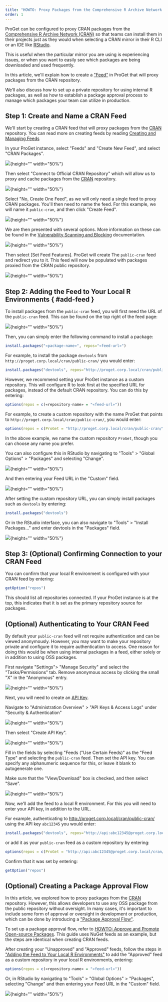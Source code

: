 ```yaml
---
title: "HOWTO: Proxy Packages from the Comprehensive R Archive Network (CRAN)"
order: 1
---
```


ProGet can be configured to proxy CRAN packages from the [Comprehensive R Archive Network (CRAN)](https://cran.r-project.org/web/packages/available_packages_by_name.html) so that teams can install them in their projects just as they would when selecting a CRAN mirror in their R CLI or an IDE like [RStudio](https://posit.co/downloads/). 

This is useful when the particular mirror you are using is experiencing issues, or when you want to easily see which packages are being downloaded and used frequently.

In this article, we'll explain how to create a ["Feed"](/docs/proget/feeds/feed-overview) in ProGet that will proxy packages from the CRAN repository. 

We’ll also discuss how to set up a private repository for using internal R packages, as well as how to establish a package approval process to manage which packages your team can utilize in production.

## Step 1: Create and Name a CRAN Feed

We'll start by creating a CRAN feed that will proxy packages from the [CRAN](https://cran.r-project.org/web/packages/available_packages_by_name.html) repository. You can read more on creating feeds by reading [Creating and Managing Feeds](/docs/proget/feeds/feed-overview#creating-and-managing-feeds)

In your ProGet instance, select "Feeds" and "Create New Feed", and select "CRAN Packages".

![](/resources/docs/proget-cran-newfeed.png){height="" width="50%"}

Then select "Connect to Official CRAN Repository" which will allow us to proxy and cache packages from the [CRAN](https://cran.r-project.org/web/packages/available_packages_by_name.html) repository.

![](/resources/docs/proget-cran-connector.png){height="" width="50%"}

Select "No, Create One Feed", as we will only need a single feed to proxy CRAN packages. You'll then need to name the feed. For this example, we will name it `public-cran`, and then click "Create Feed".

![](/resources/docs/proget-cran-publicfeed.png){height="" width="50%"}

We are then presented with several options. More information on these can be found in the [Vulnerability Scanning and Blocking](/docs/proget/sca/vulnerabilities) documentation.

![](/resources/docs/proget-cran-sca.png){height="" width="50%"}

Then select [Set Feed Features]. ProGet will create The `public-cran` feed and redirect you to it. This feed will now be populated with packages proxied from the CRAN public repository.

![](/resources/docs/proget-cran-feed.png){height="" width="50%"}

## Step 2: Adding the Feed to Your Local R Environments { #add-feed }

To install packages from the `public-cran` feed, you will first need the URL of the `public-cran` feed. This can be found on the top right of the feed page:

![](/resources/docs/proget-cran-url.png){height="" width="50%"}

Then, you can simply enter the following command to install a package:

```r
install.packages("«package-name»", repos="«feed-url»")
```

For example, to install the package `devtools` from `http://proget.corp.local/cran/public-cran/` you would enter:

```r
install.packages("devtools", repos="http://proget.corp.local/cran/public-cran/")
```

However, we recommend setting your ProGet instance as a custom repository. This will configure R to look first at the specified URL for packages, instead of the default CRAN repository. You can do this by entering:

```r
options(repos = c(«repository-name» = "«feed-url»"))
```

For example, to create a custom repository with the name ProGet that points to `http://proget.corp.local/cran/public-cran/`, you would enter: 

```r
options(repos = c(ProGet = "http://proget.corp.local/cran/public-cran/"))
```

In the above example, we name the custom repository `ProGet`, though you can choose any name you prefer.

You can also configure this in RStudio by navigating to "Tools" > "Global Options" > "Packages" and selecting "Change".

![](/resources/docs/rstudio-addproget.png){height="" width="50%"}

And then entering your Feed URL in the "Custom" field.

![](/resources/docs/rstudio-customrepo-public.png){height="" width="50%"}

After setting the custom repository URL, you can simply install packages such as `devtools` by entering:

```r
install.packages("devtools")
```

Or in the RStudio interface, you can also navigate to "Tools" > "Install Packages..." and enter devtools in the "Packages" field.

![](/resources/docs/rstudio-install-devtools.png){height="" width="50%"}

## Step 3: (Optional) Confirming Connection to your CRAN Feed

You can confirm that your local R environment is configured with your CRAN feed by entering:

```r
getOption("repos")
```

This should list all repositories connected. If your ProGet instance is at the top, this indicates that it is set as the primary repository source for packages.

## (Optional) Authenticating to Your CRAN Feed

By default your `public-cran` feed will not require authentication and can be viewed anonymously. However, you may want to make your repository private and configure it to require authentication to access. One reason for doing this would be when using internal packages in a feed, either solely or in addition to using OSS packages. 

First navigate "Settings"> "Manage Security" and select the "Tasks/Permissions" tab. Remove anonymous access by clicking the small "X" in the "Anonymous" entry. 

![](/resources/docs/proget-permissions-remove.png){height="" width="50%"}

Next, you will need to create an [API Key](/docs/proget/reference-api/proget-apikeys). 

Navigate to "Administration Overview" > "API Keys & Access Logs" under "Security & Authentication"

![](/resources/docs/proget-admin-apikeys.png){height="" width="50%"}

Then select "Create API Key".

![](/resources/docs/proget-apikey-new.png){height="" width="50%"}

Fill in the fields by selecting "Feeds ("Use Certain Feeds)" as the "Feed Type" and selecting the `public-cran` feed. Then set the API key. You can specify any alphanumeric sequence for this, or leave it blank to autogenerate one.

Make sure that the "View/Download" box is checked, and then select "Save".

![](/resources/docs/proget-cran-apikey-2.png){height="" width="50%"}

Now, we'll add the feed to a local R environment. For this you will need to enter your API key, in addition to the URL.

For example, authenticating to http://proget.corp.local/cran/public-cran/ using the API key `abc12345` you would enter:

```r
install.packages("devtools", repos="http://api:abc12345@proget.corp.local/cran/public-cran/")
```

or add it as your `public-cran` feed as a custom repository by entering:

```r
options(repos = c(ProGet = "http://api:abc12345@proget.corp.local/cran/public-cran/"))
```

Confirm that it was set by entering:

```r
getOption("repos")
```

## (Optional) Creating a Package Approval Flow

In this article, we explored how to proxy packages from the [CRAN](https://cran.r-project.org/web/packages/available_packages_by_name.html) repository. However, this allows developers to use any OSS package from the public repository without oversight. In many cases, it's important to include some form of approval or oversight in development or production, which can be done by introducing a ["Package Approval Flow"](/docs/proget/packages/package-promotion).

To set up a package approval flow, refer to [HOWTO: Approve and Promote Open-source Packages](/docs/proget/packages/package-promotion/proget-howto-promote-packages). This guide uses NuGet feeds as an example, but the steps are identical when creating CRAN feeds.

After creating your "Unapproved" and "Approved" feeds, follow the steps in ["Adding the Feed to Your Local R Environments"](#add-feed) to add the "Approved" feed as a custom repository in your local R environments, entering:

```r
options(repos = c(«repository-name» = "«feed-url»"))
```

Or, in RStudio by navigating to "Tools" > "Global Options" > "Packages", selecting "Change" and then entering your Feed URL in the "Custom" field.

![](/resources/docs/rstudio-customrepo-approved.png){height="" width="50%"}

